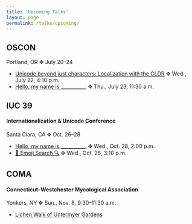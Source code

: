 ```yaml
---
title: 'Upcoming Talks'
layout: page
permalink: /talks/upcoming/
---
```


## OSCON

Portland, OR ✥ July 20–24

* [Unicode beyond just characters: Localization with the
CLDR](http://www.oscon.com/open-source-2015/public/schedule/detail/41337)
✥ Wed., July 22, 4:10 p.m.
* [Hello, my name is
\_\_\_\_\_\_\_\_\_\_.](http://www.oscon.com/open-source-2015/public/schedule/detail/41305)
✥ Thu., July 23, 11:30 a.m.

## IUC 39

#### Internationalization & Unicode Conference

Santa Clara, CA ✥ Oct. 26–28

* [Hello, my name is
\_\_\_\_\_\_\_\_\_\_.](http://www.unicodeconference.org/program-d.htm#S11-2)
✥ Wed., Oct. 28, 2:00 p.m.
* [🔎 Emoji Search
🔍](http://www.unicodeconference.org/program-d.htm#S12-3)
✥ Wed., Oct. 28, 3:10 p.m.

## COMA

#### Connecticut–Westchester Mycological Association

Yonkers, NY ✥ Sun., Nov. 8, 9:30–11:30 a.m.

* [Lichen Walk of Untermyer
Gardens](http://comafungi.org/event/untermeyer-gardens-lichen-walk/?instance_id=16756)
